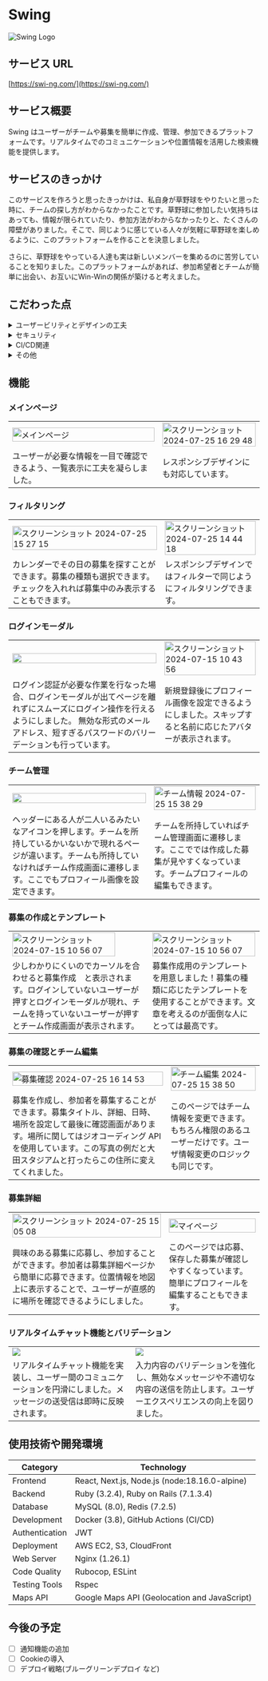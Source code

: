 # Swing
<img src="https://github.com/user-attachments/assets/b12887c4-fbf0-4b48-a07e-a4567f139b24" alt="Swing Logo" >

## サービス URL
[https://swi-ng.com/](https://swi-ng.com/)

## サービス概要
Swing はユーザーがチームや募集を簡単に作成、管理、参加できるプラットフォームです。リアルタイムでのコミュニケーションや位置情報を活用した検索機能を提供します。

## サービスのきっかけ
このサービスを作ろうと思ったきっかけは、私自身が草野球をやりたいと思った時に、チームの探し方がわからなかったことです。草野球に参加したい気持ちはあっても、情報が限られていたり、参加方法がわからなかったりと、たくさんの障壁がありました。そこで、同じように感じている人々が気軽に草野球を楽しめるように、このプラットフォームを作ることを決意しました。

さらに、草野球をやっている人達も実は新しいメンバーを集めるのに苦労していることを知りました。このプラットフォームがあれば、参加希望者とチームが簡単に出会い、お互いにWin-Winの関係が築けると考えました。

## こだわった点
<details>
<summary>ユーザービリティとデザインの工夫</summary>
<br>
<ul>
  <li>ユーザーが必要な情報を一目で確認できるよう、一覧表示に工夫を凝らしました。</li>
  <li>ユーザーが自分の応募状況や保存した募集を簡単に把握できるようにデザインしました。</li>
  <li>テンプレートを使用することで、ユーザーがスムーズに募集を作成できるように配慮しました。</li>
  <li>位置情報を地図上に表示することで、ユーザーが直感的に場所を確認できるようにしました。</li>
  <li>カレンダーの日付を押せばその日に行われる募集を見ることができます。</li>
  <li>デスクトップ、タブレット、スマートフォンなど、どのデバイスでも快適に使用できるようにデザインしました。</li>
  <li>モーダルを使用したログイン画面により、ページを離れずにスムーズにログイン操作を行えるようにしました。</li>
</ul>
</details>

<details>
<summary>セキュリティ</summary>
<br>
<ul>
  <li>JWTを用いた認証システムにより、ユーザー認証を強化し、不正アクセスを防止します。</li>
  <li>プレースホルダーを使用したSQLクエリの実行を活用してSQLインジェクションを防止。</li>
  <li>トランザクションの管理を行い、データベース操作を一貫性のある単位として管理し、全ての操作が成功するか、全てが取り消されることを保証。</li>
  <li>HTTPS（SSL/TLS）プロトコルを使用して、クライアントとサーバー間のデータ通信を暗号化しています。</li>
  <li>ボリュームを使用してデータベースの永続化を実現。</li>
</ul>
</details>

<details>
<summary>CI/CD関連</summary>
<br>
<ul>
  <li>継続的インテグレーション（CI）パイプラインにより、コード変更ごとに自動テストとビルドを行い、品質を確保しています。</li>
  <li>継続的デリバリー（CD）パイプラインを通じて、ステージングおよび本番環境へのデプロイを自動化し、リリースプロセスを効率化しています。</li>
</ul>
</details>

<details>
<summary>その他</summary>
<br>
<ul>
  <li>チーム開発を意識したプルリクエストの書き方を工夫してみました。</li>
  <li><img src="https://github.com/user-attachments/assets/daee629c-a264-4ea5-a2fd-e7e0d40defce" alt="スクリーンショット 2024-07-17 14 16 57" style="width:100%; max-width:600px;"></li>
</ul>
</details>

## 機能

### メインページ
<table style="width:100%;">
  <tr>
    <td><img width="1256" alt="メインページ" src="https://github.com/user-attachments/assets/0d0940c7-daf1-46c4-ae14-8b2495a52273" alt="スクリーンショット 2024-07-15 10 04 36" style="width:100%; max-width:800px;"></td>
    <td><img width="494" alt="スクリーンショット 2024-07-25 16 29 48" src="https://github.com/user-attachments/assets/2ef981d6-e4d1-4a11-99ef-abf79d0f4d28" alt="スクリーンショット 2024-07-15 10 06 45" style="width:100%; max-width:800px;"></td>
  </tr>
  <tr>
    <td>ユーザーが必要な情報を一目で確認できるよう、一覧表示に工夫を凝らしました。</td>
    <td>レスポンシブデザインにも対応しています。</td>
  </tr>
</table>

### フィルタリング
<table style="width:100%;">
  <tr>
    <td><img width="1280" alt="スクリーンショット 2024-07-25 15 27 15" src="https://github.com/user-attachments/assets/518b59ff-c931-4c64-946c-01f501659db4" style="width:100%; max-width:600px;"></td>
    <td><img width="465" alt="スクリーンショット 2024-07-25 14 44 18" src="https://github.com/user-attachments/assets/0f6febe3-a7d1-4994-80fd-5a8fc8670f5d" style="width:100%; max-width:600px;"></td>
  </tr>
  <tr>
    <td>カレンダーでその日の募集を探すことができます。募集の種類も選択できます。チェックを入れれば募集中のみ表示することもできます。</td>
    <td>レスポンシブデザインではフィルターで同じようにフィルタリングできます。</td>
  </tr>
</table>

### ログインモーダル
<table style="width:100%;">
  <tr>
    <td><img src="https://github.com/user-attachments/assets/b69fdc2c-40e6-4951-96c3-68e535266ed4" style="width:100%; max-width:800px;"></td>
    <td><img src="https://github.com/user-attachments/assets/22154ee1-6d82-4387-a711-503c12c986f4" alt="スクリーンショット 2024-07-15 10 43 56" style="width:100%; max-width:800px;"></td>
  </tr>
  <tr>
    <td>ログイン認証が必要な作業を行なった場合、ログインモーダルが出てページを離れずにスムーズにログイン操作を行えるようにしました。
        無効な形式のメールアドレス、短すぎるパスワードのバリーデーションも行っています。</td>
    <td>新規登録後にプロフィール画像を設定できるようにしました。スキップすると名前に応じたアバターが表示されます。</td>
  </tr>
</table>

### チーム管理
<table style="width:100%;">
  <tr>
    <td><img src="https://github.com/user-attachments/assets/8e555ad0-009e-45a9-8806-7757f3cdc57d" style="width:100%; max-width:700px;"></td>
    <td><img width="1280" alt="チーム情報 2024-07-25 15 38 29" src="https://github.com/user-attachments/assets/ea237238-873e-4d29-a1da-bf9e0f1313a4" alt="スクリーンショット 2024-07-15 11 22 55" style="width:100%; max-width:700px;"></td>
  </tr>
  <tr>
    <td>ヘッダーにある人が二人いるみたいなアイコンを押します。チームを所持しているかいないかで現れるページが違います。チームも所持していなければチーム作成画面に遷移します。ここでもプロフィール画像を設定できます。</td>
    <td>チームを所持していればチーム管理画面に遷移します。ここででは作成した募集が見やすくなっています。チームプロフィールの編集もできます。</td>
  </tr>
</table>

### 募集の作成とテンプレート
<table style="width:100%;">
  <tr>
    <td><img src="https://github.com/user-attachments/assets/1b6b507d-342e-49ec-89fd-fe6ab5c99524" alt="スクリーンショット 2024-07-15 10 56 07" style="width:100%; max-width:206px;"></td>
    <td><img src="https://github.com/user-attachments/assets/616b93ed-6ebd-4116-b479-a16686ac313e" alt="スクリーンショット 2024-07-15 10 56 07" style="width:100%; max-width:206px;"></td>
  </tr>
  <tr>
    <td>少しわかりにくいのでカーソルを合わせると募集作成　と表示されます。ログインしていないユーザーが押すとログインモーダルが現れ、チームを持っていないユーザーが押すとチーム作成画面が表示されます。</td>
    <td>募集作成用のテンプレートを用意しました！募集の種類に応じたテンプレートを使用することができます。文章を考えるのが面倒な人にとっては最高です。</td>
  </tr>
</table>

### 募集の確認とチーム編集
<table style="width:100%;">
  <tr>
    <td><img width="1252" alt="募集確認 2024-07-25 16 14 53" src="https://github.com/user-attachments/assets/73ea3658-3c7b-4c59-957c-db6580028d4c" style="width:100%; max-width:1236px;"></td>
    <td><img width="1255" alt="チーム編集 2024-07-25 15 38 50" src="https://github.com/user-attachments/assets/04690615-fddf-418f-b1bd-edaade81c7bf" style="width:100%; max-width:1236px;"></td>
  </tr>
  <tr>
    <td>募集を作成し、参加者を募集することができます。募集タイトル、詳細、日時、場所を設定して最後に確認画面があります。場所に関してはジオコーディング APIを使用しています。この写真の例だと大田スタジアムと打ったらこの住所に変えてくれました。</td>
    <td>このページではチーム情報を変更できます。もちろん権限のあるユーザーだけです。ユーザ情報変更のロジックも同じです。</td>
  </tr>
</table>

### 募集詳細
<table style="width:100%;">
  <tr>
    <td><img width="1280" alt="スクリーンショット 2024-07-25 15 05 08" src="https://github.com/user-attachments/assets/be013764-f975-4477-90a0-c8b8f4c5e050" style="width:100%; max-width:1226px;"></td>
    <td><img width="1255" alt="マイページ" src="https://github.com/user-attachments/assets/d793882c-9d7e-45dc-8cb4-b2b7eaecfc3d" alt="スクリーンショット 2024-07-15 11 03 04" style="width:100%; max-width:1242px;"></td>
  </tr>
  <tr>
    <td>興味のある募集に応募し、参加することができます。参加者は募集詳細ページから簡単に応募できます。位置情報を地図上に表示することで、ユーザーが直感的に場所を確認できるようにしました。</td>
    <td>このページでは応募、保存した募集が確認しやすくなっています。 簡単にプロフィールを編集することもできます。</td>
  </tr>
</table>

### リアルタイムチャット機能とバリデーション
<table style="width:100%;">
  <tr>
    <td><img src="https://github.com/user-attachments/assets/2f3400fa-56ca-4721-a23f-56913a1ef841"></td>
    <td><img src="https://github.com/user-attachments/assets/c3fb7a33-20c1-418f-adc5-5825e562adea"></td>
  </tr>
  <tr>
    <td>リアルタイムチャット機能を実装し、ユーザー間のコミュニケーションを円滑にしました。メッセージの送受信は即時に反映されます。</td>
    <td>入力内容のバリデーションを強化し、無効なメッセージや不適切な内容の送信を防止します。ユーザーエクスペリエンスの向上を図りました。</td>
  </tr>
</table>

## 使用技術や開発環境

| Category           | Technology                                    |
|--------------------|-----------------------------------------------|
| Frontend           | React, Next.js, Node.js (node:18.16.0-alpine) |
| Backend            | Ruby (3.2.4), Ruby on Rails (7.1.3.4)         |
| Database           | MySQL (8.0), Redis (7.2.5)                    |
| Development        | Docker (3.8), GitHub Actions (CI/CD)          |
| Authentication     | JWT                                           |
| Deployment         | AWS EC2, S3, CloudFront                       |
| Web Server         | Nginx (1.26.1)                                |
| Code Quality       | Rubocop, ESLint                               |
| Testing Tools      | Rspec                                         |
| Maps API           | Google Maps API (Geolocation and JavaScript)  |

## 今後の予定
- [ ] 通知機能の追加
- [ ] Cookieの導入
- [ ] デプロイ戦略(ブルーグリーンデプロイ など)
